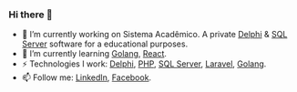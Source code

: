 ### Hi there 👋

<!--
**patrick-allan/patrick-allan** is a ✨ _special_ ✨ repository because its `README.md` (this file) appears on your GitHub profile.
Here are some ideas to get you started:
-->

- 🔭 I’m currently working on Sistema Acadêmico. A private [Delphi](https://www.embarcadero.com/br/products/delphi) & [SQL Server](https://www.microsoft.com/pt-br/sql-server/sql-server-2019) software for a educational purposes.
- 🌱 I’m currently learning [Golang](https://golang.org/), [React](https://reactjs.org/).
- ⚡ Technologies I work: [Delphi](https://www.embarcadero.com/br/products/delphi), [PHP](https://www.php.net/), [SQL Server](https://www.microsoft.com/pt-br/sql-server/sql-server-2019), [Laravel](https://laravel.com/), [Golang](https://golang.org/). 
- 📫 Follow me: [LinkedIn](https://www.linkedin.com/in/patrick-allan/), [Facebook](https://www.facebook.com/prk.allan.1337). 
